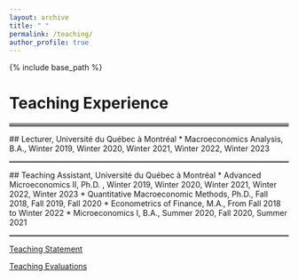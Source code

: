 ```yaml
---
layout: archive
title: " "
permalink: /teaching/
author_profile: true
---
```


{% include base_path %}
# Teaching Experience

<hr style="border-top: 5px solid #8c8b8b; width:100%;">
## Lecturer, Université du Québec à Montréal
* Macroeconomics Analysis, B.A., Winter 2019, Winter 2020, Winter 2021, Winter 2022, Winter 2023

<hr style="border-top: 2px solid #8c8b8b; width:100%;">
## Teaching Assistant, Université du Québec à Montréal
* Advanced Microeconomics II, Ph.D. , Winter  2019, Winter 2020, Winter 2021, Winter 2022, Winter 2023
* Quantitative Macroeconomic Methods, Ph.D.,  Fall 2018, Fall 2019, Fall 2020
* Econometrics of Finance, M.A., From Fall 2018 to Winter 2022
* Microeconomics I, B.A., Summer 2020, Fall 2020, Summer 2021

<hr style="border-top: 2px solid #8c8b8b; width:100%;">

<a href="http://avoumatsodo.github.io/files/teaching_statement.pdf" target="_blank">Teaching Statement</a>

<a href="http://avoumatsodo.github.io/files/teaching_evaluation.pdf" target="_blank">Teaching Evaluations</a>








